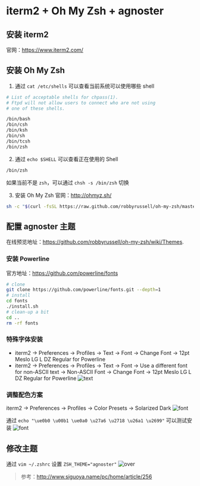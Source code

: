 # iterm2 + Oh My Zsh + agnoster
## 安装 iterm2
官网：https://www.iterm2.com/

## 安装 Oh My Zsh
1. 通过 `cat /etc/shells` 可以查看当前系统可以使用哪些 shell
```bash
# List of acceptable shells for chpass(1).
# Ftpd will not allow users to connect who are not using
# one of these shells.

/bin/bash
/bin/csh
/bin/ksh
/bin/sh
/bin/tcsh
/bin/zsh
```

2. 通过 `echo $SHELL` 可以查看正在使用的 Shell
```bash
/bin/zsh
```
如果当前不是 `zsh`，可以通过 `chsh -s /bin/zsh` 切换

3. 安装 Oh My Zsh
官网：http://ohmyz.sh/
```bash
sh -c "$(curl -fsSL https://raw.github.com/robbyrussell/oh-my-zsh/master/tools/install.sh)"
```

## 配置 agnoster 主题
在线预览地址：https://github.com/robbyrussell/oh-my-zsh/wiki/Themes. 
### 安装 Powerline
官方地址：https://github.com/powerline/fonts
```bash
# clone
git clone https://github.com/powerline/fonts.git --depth=1
# install
cd fonts
./install.sh
# clean-up a bit
cd ..
rm -rf fonts
```
### 特殊字体安装
- iterm2 -> Preferences -> Profiles -> Text -> Font -> Change Font -> 12pt Meslo LG L DZ Regular for Powerline
- iterm2 -> Preferences -> Profiles -> Text -> Font -> Use a different font for non-ASCII text -> Non-ASCII Font -> Change Font -> 12pt Meslo LG L DZ Regular for Powerline
![text](https://github.com/piscesor/iterm2-agnoster/blob/master/image/text.png)

### 调整配色方案
iterm2 -> Preferences -> Profiles -> Color Presets -> Solarized Dark
![font](https://github.com/piscesor/iterm2-agnoster/blob/master/image/color.png)

通过 `echo "\ue0b0 \u00b1 \ue0a0 \u27a6 \u2718 \u26a1 \u2699"` 可以测试安装
![font](https://github.com/piscesor/iterm2-agnoster/blob/master/image/font.png)

## 修改主题
通过 `vim ~/.zshrc` 设置 `ZSH_THEME="agnoster"`
![over](https://github.com/piscesor/iterm2-agnoster/blob/master/image/over.png)

> 参考：http://www.siguoya.name/pc/home/article/256 

